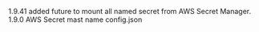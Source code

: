 1.9.41 added future to mount all named secret from AWS Secret Manager.
1.9.0 AWS Secret mast name config.json
